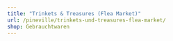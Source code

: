 ```yaml
---
title: "Trinkets & Treasures (Flea Market)"
url: /pineville/trinkets-und-treasures-flea-market/
shop: Gebrauchtwaren
---
```

